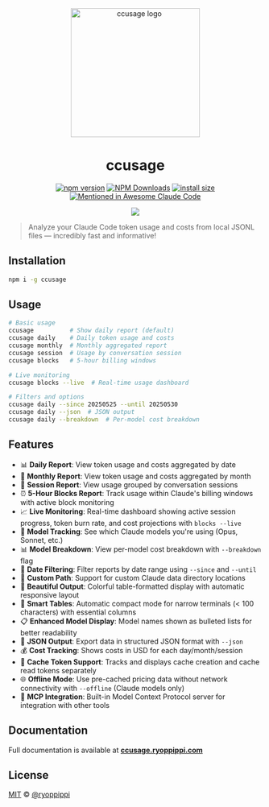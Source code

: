 <div align="center">
    <img src="https://cdn.jsdelivr.net/gh/ryoppippi/ccusage@main/docs/public/logo.svg" alt="ccusage logo" width="256" height="256">
    <h1>ccusage</h1>
</div>

<p align="center">
    <a href="https://npmjs.com/package/ccusage"><img src="https://img.shields.io/npm/v/ccusage?color=yellow" alt="npm version" /></a>
    <a href="https://tanstack.com/stats/npm?packageGroups=%5B%7B%22packages%22:%5B%7B%22name%22:%22ccusage%22%7D%5D%7D%5D&range=30-days&transform=none&binType=daily&showDataMode=all&height=400"><img src="https://img.shields.io/npm/dy/ccusage" alt="NPM Downloads" /></a>
    <a href="https://packagephobia.com/result?p=ccusage"><img src="https://packagephobia.com/badge?p=ccusage" alt="install size" /></a>
    <a href="https://github.com/hesreallyhim/awesome-claude-code"><img src="https://awesome.re/mentioned-badge.svg" alt="Mentioned in Awesome Claude Code" /></a>
</p>

<div align="center">
    <img src="https://cdn.jsdelivr.net/gh/ryoppippi/ccusage@main/docs/public/screenshot.png">
</div>

> Analyze your Claude Code token usage and costs from local JSONL files — incredibly fast and informative!

## Installation

```bash
npm i -g ccusage
```

## Usage

```bash
# Basic usage
ccusage          # Show daily report (default)
ccusage daily    # Daily token usage and costs
ccusage monthly  # Monthly aggregated report
ccusage session  # Usage by conversation session
ccusage blocks   # 5-hour billing windows

# Live monitoring
ccusage blocks --live  # Real-time usage dashboard

# Filters and options
ccusage daily --since 20250525 --until 20250530
ccusage daily --json  # JSON output
ccusage daily --breakdown  # Per-model cost breakdown
```

## Features

- 📊 **Daily Report**: View token usage and costs aggregated by date
- 📅 **Monthly Report**: View token usage and costs aggregated by month
- 💬 **Session Report**: View usage grouped by conversation sessions
- ⏰ **5-Hour Blocks Report**: Track usage within Claude's billing windows with active block monitoring
- 📈 **Live Monitoring**: Real-time dashboard showing active session progress, token burn rate, and cost projections with `blocks --live`
- 🤖 **Model Tracking**: See which Claude models you're using (Opus, Sonnet, etc.)
- 📊 **Model Breakdown**: View per-model cost breakdown with `--breakdown` flag
- 📅 **Date Filtering**: Filter reports by date range using `--since` and `--until`
- 📁 **Custom Path**: Support for custom Claude data directory locations
- 🎨 **Beautiful Output**: Colorful table-formatted display with automatic responsive layout
- 📱 **Smart Tables**: Automatic compact mode for narrow terminals (< 100 characters) with essential columns
- 📋 **Enhanced Model Display**: Model names shown as bulleted lists for better readability
- 📄 **JSON Output**: Export data in structured JSON format with `--json`
- 💰 **Cost Tracking**: Shows costs in USD for each day/month/session
- 🔄 **Cache Token Support**: Tracks and displays cache creation and cache read tokens separately
- 🌐 **Offline Mode**: Use pre-cached pricing data without network connectivity with `--offline` (Claude models only)
- 🔌 **MCP Integration**: Built-in Model Context Protocol server for integration with other tools

## Documentation

Full documentation is available at **[ccusage.ryoppippi.com](https://ccusage.ryoppippi.com/)**

## License

[MIT](LICENSE) © [@ryoppippi](https://github.com/ryoppippi)
